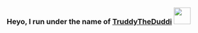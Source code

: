 ### Heyo, I run under the name of <a href="https://github.com/TruddyTheDuddi">TruddyTheDuddi</a> <img src="https://cdn.discordapp.com/emojis/756568763909800016.png?v=1" height="38px">

<!--
**TruddyTheDuddi/TruddyTheDuddi** is a ✨ _special_ ✨ repository because its `README.md` (this file) appears on your GitHub profile.

Here are some ideas to get you started:

- 🔭 I’m currently working on ...
- 🌱 I’m currently learning ...
- 👯 I’m looking to collaborate on ...
- 🤔 I’m looking for help with ...
- 💬 Ask me about ...
- 📫 How to reach me: ...
- 😄 Pronouns: ...
- ⚡ Fun fact: ...
-->
